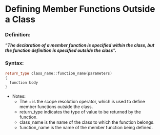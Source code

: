 # Defining Member Functions Outside a Class
 ### Definition:
 _**"The declaration of a member function is specified within the class, but the function definition is specified outside the class".**_
 ### Syntax:
```cpp
return_type class_name::function_name(parameters)
{
  function body
}
```

 * Notes:
   * The :: is the scope resolution operator, which is used to define member functions outside the class.
   * return_type indicates the type of value to be returned by the function.
   * class_name is the name of the class to which the function belongs.
   * function_name is the name of the member function being defined.

